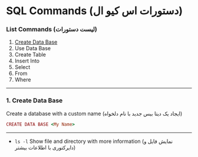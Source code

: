 # SQL Commands (دستورات اس‌ کیو‌ ال)

### List Commands (لیست دستورات)
1. [Create Data Base](#1-Create-Data-Base)
2. Use Data Base
3. Create Table
4. Insert Into
5. Select
6. From
7. Where

---
### 1. Create Data Base
Create a database with a custom name (ایجاد یک دیتا بیس جدید با نام دلخواه)
```ruby
CREATE DATA BASE <My Name>
```

---




* ```ls -l``` Show file and directory with more information (نمایش فایل و دایرکتوری با اطلاعات بیشتر)
